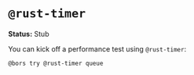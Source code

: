 # `@rust-timer`

**Status:** Stub

You can kick off a performance test using `@rust-timer`:

```
@bors try @rust-timer queue
```
